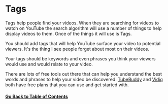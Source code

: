 # Tags

Tags help people find your videos. When they are searching for videos to watch on YouTube the search algorithm will use a number of things to help display videos to them.  Once of the things it will use is Tags. 

You should add tags that will help YouTube surface your video to potential viewers. It's the thing I see people forget about most on their videos. 

Your tags should be keywords and even phrases you think your viewers would use and would relate to your video. 

There are lots of free tools out there that can help you understand the best words and phrases to help your video be discovered.  [TubeBuddy](https://www.tubebuddy.com/techielass/githubguide) and [Vidiq](https://vidiq.com/scotlandtechie) both have free plans that you can use and get started with. 

#### [Go Back to Table of Contents](https://github.com/weeyin83/youtube-video-success/blob/main/README.md)